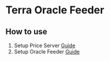 # Terra Oracle Feeder
## How to use
1. Setup Price Server
   [Guide](price-server/README.md) 
2. Setup Oracle Feeder
    [Guide](feeder/README.md)
